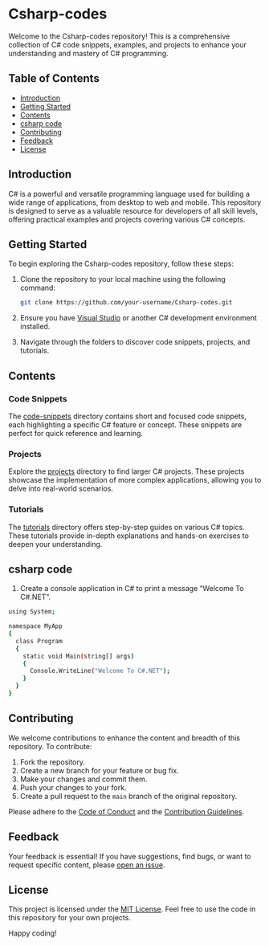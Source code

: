 # Csharp-codes

Welcome to the Csharp-codes repository! This is a comprehensive collection of C# code snippets, examples, and projects to enhance your understanding and mastery of C# programming.

## Table of Contents
- [Introduction](#introduction)
- [Getting Started](#getting-started)
- [Contents](#contents)
- [csharp code](#csharp-code)
- [Contributing](#contributing)
- [Feedback](#feedback)
- [License](#license)

## Introduction

C# is a powerful and versatile programming language used for building a wide range of applications, from desktop to web and mobile. This repository is designed to serve as a valuable resource for developers of all skill levels, offering practical examples and projects covering various C# concepts.

## Getting Started

To begin exploring the Csharp-codes repository, follow these steps:

1. Clone the repository to your local machine using the following command:

    ```bash
    git clone https://github.com/your-username/Csharp-codes.git
    ```

2. Ensure you have [Visual Studio](https://visualstudio.microsoft.com/) or another C# development environment installed.

3. Navigate through the folders to discover code snippets, projects, and tutorials.

## Contents

### Code Snippets

The [code-snippets](code-snippets/) directory contains short and focused code snippets, each highlighting a specific C# feature or concept. These snippets are perfect for quick reference and learning.

### Projects

Explore the [projects](projects/) directory to find larger C# projects. These projects showcase the implementation of more complex applications, allowing you to delve into real-world scenarios.

### Tutorials

The [tutorials](tutorials/) directory offers step-by-step guides on various C# topics. These tutorials provide in-depth explanations and hands-on exercises to deepen your understanding.

## csharp code

1. Create a console application in C# to print a message “Welcome To C#.NET”. 
```bash
using System;

namespace MyApp
{
  class Program
  {
    static void Main(string[] args)
    {
      Console.WriteLine("Welcome To C#.NET");
    }
  }
}
```

## Contributing

We welcome contributions to enhance the content and breadth of this repository. To contribute:

1. Fork the repository.
2. Create a new branch for your feature or bug fix.
3. Make your changes and commit them.
4. Push your changes to your fork.
5. Create a pull request to the `main` branch of the original repository.

Please adhere to the [Code of Conduct](CODE_OF_CONDUCT.md) and the [Contribution Guidelines](CONTRIBUTING.md).

## Feedback

Your feedback is essential! If you have suggestions, find bugs, or want to request specific content, please [open an issue](https://github.com/bhargavtz/Csharp-codes/issues).

## License

This project is licensed under the [MIT License](LICENSE). Feel free to use the code in this repository for your own projects.

Happy coding!
